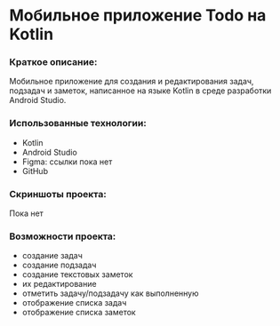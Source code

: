 # Мобильное приложение Todo на Kotlin #
### Краткое описание:
Мобильное приложение для создания и редактирования задач, подзадач и заметок, написанное на языке Kotlin в среде разработки Android Studio.

### Использованные технологии:
- Kotlin
- Android Studio
- Figma: ссылки пока нет
- GitHub

### Скриншоты проекта:
Пока нет

### Возможности проекта:
- создание задач
- создание подзадач
- создание текстовых заметок
- их редактирование
- отметить задачу/подзадачу как выполненную
- отображение списка задач
- отображение списка заметок